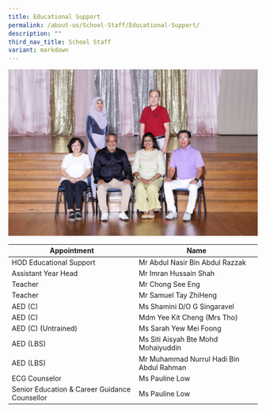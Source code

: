 ```yaml
---
title: Educational Support
permalink: /about-us/School-Staff/Educational-Support/
description: ""
third_nav_title: School Staff
variant: markdown
---
```

![](/images/Dept%20Photo/EDUCATION_SUPPORT_DEPT_6015_P1.jpg)


| Appointment | Name | 
| -------- | -------- | 
| HOD Educational Support    | Mr Abdul Nasir Bin Abdul Razzak   | 
| Assistant Year Head     | Mr Imran Hussain Shah    | 
| Teacher     | Mr Chong See Eng     | 
| Teacher     | Mr Samuel Tay ZhiHeng     | 
| AED (C)     | Ms Shamini D/O G Singaravel   | 
| AED (C)     | Mdm Yee Kit Cheng (Mrs Tho)    |
| AED (C) (Untrained)    | Ms Sarah Yew Mei Foong    |
| AED (LBS)     | Ms Siti Aisyah Bte Mohd Mohaiyuddin     | 
| AED (LBS)     | Mr Muhammad Nurrul Hadi Bin Abdul Rahman    | 
| ECG Counselor     | Ms Pauline Low    | 
| Senior Education & Career Guidance Counsellor     | Ms Pauline Low    |